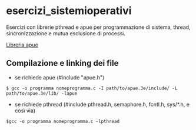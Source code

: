 # esercizi_sistemioperativi
Esercizi con librerie pthread e apue per programmazione di sistema, thread, sincronizzazione e mutua esclusione di processi.

[Libreria apue](https://github.com/shichao-an/apue.3e)

## Compilazione e linking dei file 
- se richiede apue (#include "apue.h")

`$ gcc -o programma nomeprogramma.c -I path/to/apue.3e/include/ -L path/to/apue.3e/lib/ -lapue`
- se richiede pthread (#include pthread.h, semaphore.h, fcntl.h, sys/\*.h, e così via)

`$gcc -o programma nomeprogramma.c -lpthread`

